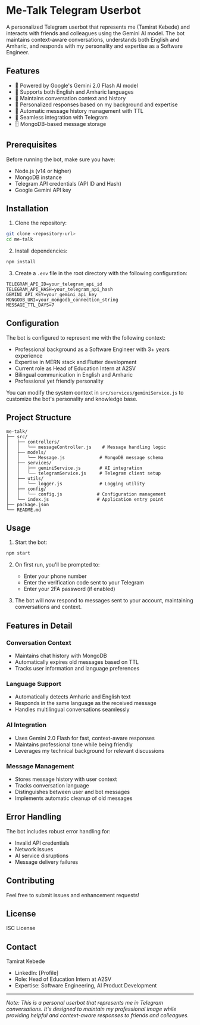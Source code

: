 # Me-Talk Telegram Userbot

A personalized Telegram userbot that represents me (Tamirat Kebede) and interacts with friends and colleagues using the Gemini AI model. The bot maintains context-aware conversations, understands both English and Amharic, and responds with my personality and expertise as a Software Engineer.

## Features

- 🤖 Powered by Google's Gemini 2.0 Flash AI model
- 💬 Supports both English and Amharic languages
- 🧠 Maintains conversation context and history
- 👤 Personalized responses based on my background and expertise
- 📝 Automatic message history management with TTL
- 🔄 Seamless integration with Telegram
- 🗄️ MongoDB-based message storage

## Prerequisites

Before running the bot, make sure you have:

- Node.js (v14 or higher)
- MongoDB instance
- Telegram API credentials (API ID and Hash)
- Google Gemini API key

## Installation

1. Clone the repository:
```bash
git clone <repository-url>
cd me-talk
```

2. Install dependencies:
```bash
npm install
```

3. Create a `.env` file in the root directory with the following configuration:
```env
TELEGRAM_API_ID=your_telegram_api_id
TELEGRAM_API_HASH=your_telegram_api_hash
GEMINI_API_KEY=your_gemini_api_key
MONGODB_URI=your_mongodb_connection_string
MESSAGE_TTL_DAYS=7
```

## Configuration

The bot is configured to represent me with the following context:

- Professional background as a Software Engineer with 3+ years experience
- Expertise in MERN stack and Flutter development
- Current role as Head of Education Intern at A2SV
- Bilingual communication in English and Amharic
- Professional yet friendly personality

You can modify the system context in `src/services/geminiService.js` to customize the bot's personality and knowledge base.

## Project Structure

```
me-talk/
├── src/
│   ├── controllers/
│   │   └── messageController.js    # Message handling logic
│   ├── models/
│   │   └── Message.js             # MongoDB message schema
│   ├── services/
│   │   ├── geminiService.js       # AI integration
│   │   └── telegramService.js     # Telegram client setup
│   ├── utils/
│   │   └── logger.js              # Logging utility
│   ├── config/
│   │   └── config.js             # Configuration management
│   └── index.js                  # Application entry point
├── package.json
└── README.md
```

## Usage

1. Start the bot:
```bash
npm start
```

2. On first run, you'll be prompted to:
   - Enter your phone number
   - Enter the verification code sent to your Telegram
   - Enter your 2FA password (if enabled)

3. The bot will now respond to messages sent to your account, maintaining conversations and context.

## Features in Detail

### Conversation Context
- Maintains chat history with MongoDB
- Automatically expires old messages based on TTL
- Tracks user information and language preferences

### Language Support
- Automatically detects Amharic and English text
- Responds in the same language as the received message
- Handles multilingual conversations seamlessly

### AI Integration
- Uses Gemini 2.0 Flash for fast, context-aware responses
- Maintains professional tone while being friendly
- Leverages my technical background for relevant discussions

### Message Management
- Stores message history with user context
- Tracks conversation language
- Distinguishes between user and bot messages
- Implements automatic cleanup of old messages

## Error Handling

The bot includes robust error handling for:
- Invalid API credentials
- Network issues
- AI service disruptions
- Message delivery failures

## Contributing

Feel free to submit issues and enhancement requests!

## License

ISC License

## Contact

Tamirat Kebede
- LinkedIn: [Profile]
- Role: Head of Education Intern at A2SV
- Expertise: Software Engineering, AI Product Development

---

*Note: This is a personal userbot that represents me in Telegram conversations. It's designed to maintain my professional image while providing helpful and context-aware responses to friends and colleagues.*